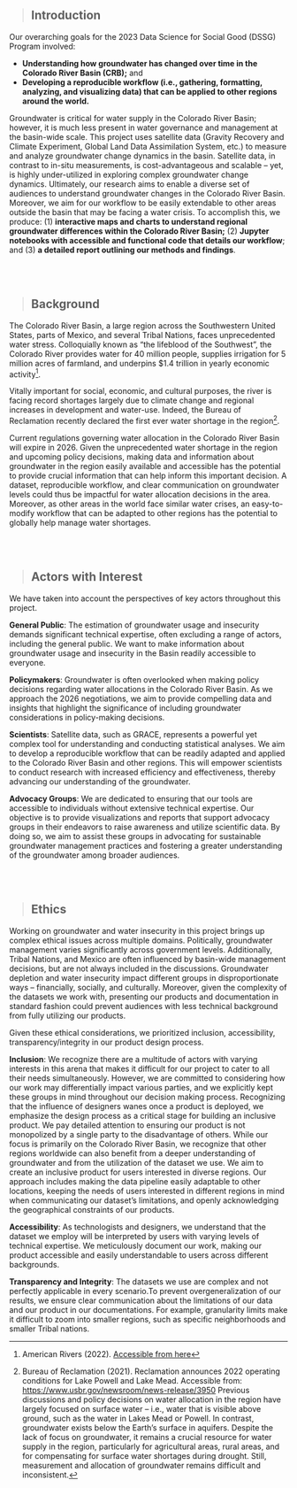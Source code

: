 > ## Introduction

Our overarching goals for the 2023 Data Science for Social Good (DSSG) Program involved:
* **Understanding how groundwater has changed over time in the Colorado River Basin (CRB);** and
* **Developing a reproducible workflow (i.e., gathering, formatting, analyzing, and visualizing data) that can be applied to other regions around the world.**

Groundwater is critical for water supply in the Colorado River Basin; however, it is much less present in water governance and management at the basin-wide scale. This project uses satellite data (Gravity Recovery and Climate Experiment, Global Land Data Assimilation System, etc.) to measure and analyze groundwater change dynamics in the basin. Satellite data, in contrast to in-situ measurements, is cost-advantageous and scalable – yet, is highly under-utilized in exploring complex groundwater change dynamics.
Ultimately, our research aims to enable a diverse set of audiences to understand groundwater changes in the Colorado River Basin. Moreover, we aim for our workflow to be easily extendable to other areas outside the basin that may be facing a water crisis. To accomplish this, we produce: (1) **interactive maps and charts to understand regional groundwater differences within the Colorado River Basin;** (2) **Jupyter notebooks with accessible and functional code that details our workflow**; and (3) **a detailed report outlining our methods and findings**.

<br>
<br>

> ## Background

The Colorado River Basin, a large region across the Southwestern United States, parts of Mexico, and several Tribal Nations, faces unprecedented water stress. Colloquially known as “the lifeblood of the Southwest”, the Colorado River provides water for 40 million people, supplies irrigation for 5 million acres of farmland, and underpins $1.4 trillion in yearly economic activity[^1]. 
[^1]: American Rivers (2022). [Accessible from here](https://www.americanrivers.org/wp-content/uploads/2022/04/ColoradoRiver_MER2022_Report_Final_03302022.pdf) 

Vitally important for social, economic, and cultural purposes, the river is facing record shortages largely due to climate change and regional increases in development and water-use. Indeed, the Bureau of Reclamation recently declared the first ever water shortage in the region[^2].
[^2]: Bureau of Reclamation (2021). Reclamation announces 2022 operating conditions for Lake Powell and Lake Mead. Accessible from: https://www.usbr.gov/newsroom/news-release/3950 
Previous discussions and policy decisions on water allocation in the region have largely focused on surface water – i.e., water that is visible above ground, such as the water in Lakes Mead or Powell. In contrast, groundwater exists below the Earth’s surface in aquifers. Despite the lack of focus on groundwater, it remains a crucial resource for water supply in the region, particularly for agricultural areas, rural areas, and for compensating for surface water shortages during drought. Still, measurement and allocation of groundwater remains difficult and inconsistent.

Current regulations governing water allocation in the Colorado River Basin will expire in 2026. Given the unprecedented water shortage in the region and upcoming policy decisions, making data and information about groundwater in the region easily available and accessible has the potential to provide crucial information that can help inform this important decision. A dataset, reproducible workflow, and clear communication on groundwater levels could thus be impactful for water allocation decisions in the area. Moreover, as other areas in the world face similar water crises, an easy-to-modify workflow that can be adapted to other regions has the potential to globally help manage water shortages.

<br>
<br>

> ## Actors with Interest

We have taken into account the perspectives of key actors throughout this project.

**General Public**: The estimation of groundwater usage and insecurity demands significant technical expertise, often excluding a range of actors, including the general public. We want to make information about groundwater usage and insecurity in the Basin readily accessible to everyone.

**Policymakers**:  Groundwater is often overlooked when making policy decisions regarding water allocations in the Colorado River Basin. As we approach the 2026 negotiations, we aim to provide compelling data and insights that highlight the significance of including groundwater considerations in policy-making decisions.

**Scientists**: Satellite data, such as GRACE, represents a powerful yet complex tool for understanding and conducting statistical analyses. We aim to develop a reproducible workflow that can be readily adapted and applied to the Colorado River Basin and other regions. This will empower scientists to conduct research with increased efficiency and effectiveness, thereby advancing our understanding of the groundwater.

**Advocacy Groups**: We are dedicated to ensuring that our tools are accessible to individuals without extensive technical expertise. Our objective is to provide visualizations and reports that support advocacy groups in their endeavors to raise awareness and utilize scientific data. By doing so, we aim to assist these groups in advocating for sustainable groundwater management practices and fostering a greater understanding of the groundwater among broader audiences.

<br>
<br>

> ## Ethics

Working on groundwater and water insecurity in this project brings up complex ethical issues across multiple domains. Politically, groundwater management varies significantly across government levels. Additionally, Tribal Nations, and Mexico are often influenced by basin-wide management decisions, but are not always included in the discussions. Groundwater depletion and water insecurity impact different groups in disproportionate ways – financially, socially, and culturally. Moreover, given the complexity of the datasets we work with, presenting our products and documentation in standard fashion could prevent audiences with less technical background from fully utilizing our products.

Given these ethical considerations, we prioritized inclusion, accessibility, transparency/integrity in our product design process.

**Inclusion**: We recognize there are a multitude of actors with varying interests in this arena that makes it difficult for our project to cater to all their needs simultaneously. However, we are committed to considering how our work may differentially impact various parties, and we explicitly kept these groups in mind throughout our decision making process. Recognizing that the influence of designers wanes once a product is deployed, we emphasize the design process as a critical stage for building an inclusive product. We pay detailed attention to ensuring our product is not monopolized by a single party to the disadvantage of others. While our focus is primarily on the Colorado River Basin, we recognize that other regions worldwide can also benefit from a deeper understanding of groundwater and from the utilization of the dataset we use. We aim to create an inclusive product for users interested in diverse regions. Our approach includes making the data pipeline easily adaptable to other locations, keeping the needs of users interested in different regions in mind when communicating our dataset’s limitations, and openly acknowledging the geographical constraints of our products.

**Accessibility**: As technologists and designers, we understand that the dataset we employ will be interpreted by users with varying levels of technical expertise. We meticulously document our work, making our product accessible and easily understandable to users across different backgrounds.

**Transparency and Integrity**: The datasets we use are complex and not perfectly applicable in every scenario.To prevent overgeneralization of our results, we ensure clear communication about the limitations of our data and our product in our documentations. For example, granularity limits make it difficult to zoom into smaller regions, such as specific neighborhoods and smaller Tribal nations.

